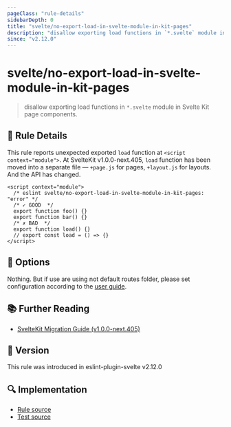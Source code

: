 ```yaml
---
pageClass: "rule-details"
sidebarDepth: 0
title: "svelte/no-export-load-in-svelte-module-in-kit-pages"
description: "disallow exporting load functions in `*.svelte` module in Svelte Kit page components."
since: "v2.12.0"
---
```


# svelte/no-export-load-in-svelte-module-in-kit-pages

> disallow exporting load functions in `*.svelte` module in Svelte Kit page components.

## :book: Rule Details

This rule reports unexpected exported `load` function at `<script context="module">`.
At SvelteKit v1.0.0-next.405, `load` function has been moved into a separate file — `+page.js` for pages, `+layout.js` for layouts.
And the API has changed.

<script>
  const config = {
    settings: {
      svelte: {
        kit: {
          files: {
            routes: "",
          },
        },
      },
    },
  }
</script>

<ESLintCodeBlock config="{config}">

<!--eslint-skip-->

```svelte
<script context="module">
  /* eslint svelte/no-export-load-in-svelte-module-in-kit-pages: "error" */
  /* ✓ GOOD  */
  export function foo() {}
  export function bar() {}
  /* ✗ BAD  */
  export function load() {}
  // export const load = () => {}
</script>
```

</ESLintCodeBlock>

## :wrench: Options

Nothing. But if use are using not default routes folder, please set configuration according to the [user guide](../user-guide.md#settings-svelte-kit).

## :books: Further Reading

- [SvelteKit Migration Guide (v1.0.0-next.405)](https://github.com/sveltejs/kit/discussions/5774#discussioncomment-3292693)

## :rocket: Version

This rule was introduced in eslint-plugin-svelte v2.12.0

## :mag: Implementation

- [Rule source](https://github.com/ota-meshi/eslint-plugin-svelte/blob/main/src/rules/no-export-load-in-svelte-module-in-kit-pages.ts)
- [Test source](https://github.com/ota-meshi/eslint-plugin-svelte/blob/main/tests/src/rules/no-export-load-in-svelte-module-in-kit-pages.ts)
